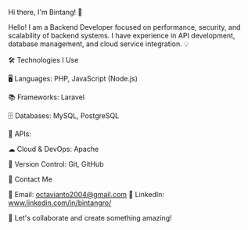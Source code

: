 Hi there, I'm Bintang! 👋

Hello! I am a Backend Developer focused on performance, security, and scalability of backend systems.
I have experience in API development, database management, and cloud service integration. 💡

🛠 Technologies I Use

🖥 Languages: PHP, JavaScript (Node.js)

📚 Frameworks: Laravel 

🗄 Databases: MySQL, PostgreSQL

🔗 APIs: 

☁ Cloud & DevOps: Apache

📝 Version Control: Git, GitHub


📩 Contact Me

📧 Email: octavianto2004@gmail.com 🔗 LinkedIn:  www.linkedin.com/in/bintangro/


🚀 Let's collaborate and create something amazing!
